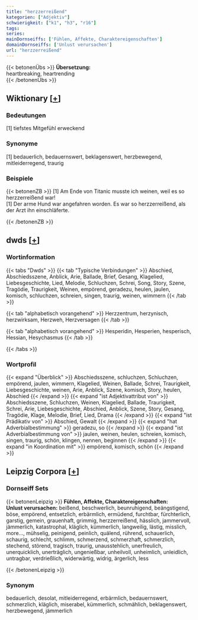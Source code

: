 ```yaml
---
title: "herzzerreißend"
kategorien: ["Adjektiv"]
schwierigkeit: ["k1", "h3", "r16"]
tags:
series:
mainDornseiffs: ['Fühlen, Affekte, Charaktereigenschaften']
domainDornseiffs: ['Unlust verursachen']
url: "herzzerreißend"
---
```


{{< betonenÜbs >}}
**Übersetzung:**  
heartbreaking, heartrending  
{{< /betonenÜbs >}}

## Wiktionary [[+](https://de.wiktionary.org/wiki/herzzerreißend)]

### Bedeutungen
[1] tiefstes Mitgefühl erweckend  

### Synonyme
[1] bedauerlich, bedauernswert, beklagenswert, herzbewegend, mitleiderregend, traurig  

### Beispiele
{{< betonenZB >}}
[1] Am Ende von Titanic musste ich weinen, weil es so herzzerreißend war!  
[1] Der arme Hund war angefahren worden. Es war so herzzerreißend, als der Arzt ihn einschläferte.  

{{< /betonenZB >}}


## dwds [[+](https://www.dwds.de/wb/herzzerreißend)]

### Wortinformation
{{< tabs "Dwds" >}}
{{< tab "Typische Verbindungen" >}}
Abschied, Abschiedsszene, Anblick, Arie, Ballade, Brief, Gesang, Klagelied, Liebesgeschichte, Lied, Melodie, Schluchzen, Schrei, Song, Story, Szene, Tragödie, Traurigkeit, Weinen, empörend, geradezu, heulen, jaulen, komisch, schluchzen, schreien, singen, traurig, weinen, wimmern
{{< /tab >}}

{{< tab "alphabetisch vorangehend" >}}
Herzzentrum, herzynisch, herzwirksam, Herzweh, Herzversagen
{{< /tab >}}

{{< tab "alphabetisch vorangehend" >}}
Hesperidin, Hesperien, hesperisch, Hessian, Hesychasmus
{{< /tab >}}

{{< /tabs >}}

### Wortprofil
{{< expand "Überblick" >}} Abschiedsszene, schluchzen, Schluchzen, empörend, jaulen, wimmern, Klagelied, Weinen, Ballade, Schrei, Traurigkeit, Liebesgeschichte, weinen, Arie, Anblick, Szene, komisch, Story, heulen, Abschied {{< /expand >}}
{{< expand "ist Adjektivattribut von" >}} Abschiedsszene, Schluchzen, Weinen, Klagelied, Ballade, Traurigkeit, Schrei, Arie, Liebesgeschichte, Abschied, Anblick, Szene, Story, Gesang, Tragödie, Klage, Melodie, Brief, Lied, Drama {{< /expand >}}
{{< expand "ist Prädikativ von" >}} Abschied, Gewalt {{< /expand >}}
{{< expand "hat Adverbialbestimmung" >}} geradezu, so {{< /expand >}}
{{< expand "ist Adverbialbestimmung von" >}} jaulen, weinen, heulen, schreien, komisch, singen, traurig, schön, klingen, nennen, beginnen {{< /expand >}}
{{< expand "in Koordination mit" >}} empörend, komisch, schön {{< /expand >}}

## Leipzig Corpora [[+](https://corpora.uni-leipzig.de/en/res?word=herzzerreißend&corpusId=deu_newscrawl-public_2018)]

### Dornseiff Sets
{{< betonenLeipzig >}}
**Fühlen, Affekte, Charaktereigenschaften:**  
**Unlust verursachen:** beißend, beschwerlich, beunruhigend, beängstigend, böse, empörend, entsetzlich, erbärmlich, ermüdend, furchtbar, fürchterlich, garstig, gemein, grauenhaft, grimmig, herzzerreißend, hässlich, jammervoll, jämmerlich, katastrophal, kläglich, kümmerlich, langweilig, lästig, misslich, more..., mühselig, peinigend, peinlich, quälend, rührend, schauerlich, schaurig, schlecht, schlimm, schmerzend, schmerzhaft, schmerzlich, stechend, störend, tragisch, traurig, unausstehlich, unerfreulich, unerquicklich, unerträglich, ungenießbar, unheilvoll, unheimlich, unleidlich, untragbar, verdrießlich, widerwärtig, widrig, ärgerlich, less  

{{< /betonenLeipzig >}}

### Synonym
bedauerlich, desolat, mitleiderregend, erbärmlich, bedauernswert, schmerzlich, kläglich, miserabel, kümmerlich, schmählich, beklagenswert, herzbewegend, jämmerlich

